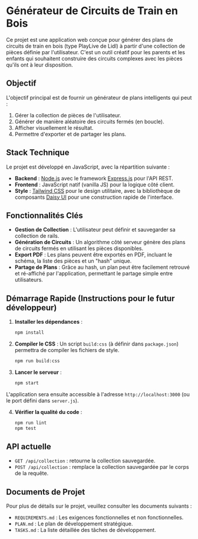 # Générateur de Circuits de Train en Bois

Ce projet est une application web conçue pour générer des plans de circuits de train en bois (type PlayLive de Lidl) à partir d'une collection de pièces définie par l'utilisateur. C'est un outil créatif pour les parents et les enfants qui souhaitent construire des circuits complexes avec les pièces qu'ils ont à leur disposition.

## Objectif

L'objectif principal est de fournir un générateur de plans intelligents qui peut :
1.  Gérer la collection de pièces de l'utilisateur.
2.  Générer de manière aléatoire des circuits fermés (en boucle).
3.  Afficher visuellement le résultat.
4.  Permettre d'exporter et de partager les plans.

## Stack Technique

Le projet est développé en JavaScript, avec la répartition suivante :

-   **Backend** : [Node.js](https://nodejs.org/) avec le framework [Express.js](https://expressjs.com/) pour l'API REST.
-   **Frontend** : JavaScript natif (vanilla JS) pour la logique côté client.
-   **Style** : [Tailwind CSS](https://tailwindcss.com/) pour le design utilitaire, avec la bibliothèque de composants [Daisy UI](https://daisyui.com/) pour une construction rapide de l'interface.

## Fonctionnalités Clés

-   **Gestion de Collection** : L'utilisateur peut définir et sauvegarder sa collection de rails.
-   **Génération de Circuits** : Un algorithme côté serveur génère des plans de circuits fermés en utilisant les pièces disponibles.
-   **Export PDF** : Les plans peuvent être exportés en PDF, incluant le schéma, la liste des pièces et un "hash" unique.
-   **Partage de Plans** : Grâce au hash, un plan peut être facilement retrouvé et ré-affiché par l'application, permettant le partage simple entre utilisateurs.

## Démarrage Rapide (Instructions pour le futur développeur)

1.  **Installer les dépendances** :
    ```bash
    npm install
    ```

2.  **Compiler le CSS** :
    Un script `build:css` (à définir dans `package.json`) permettra de compiler les fichiers de style.
    ```bash
    npm run build:css
    ```

3.  **Lancer le serveur** :
    ```bash
    npm start
    ```

L'application sera ensuite accessible à l'adresse `http://localhost:3000` (ou le port défini dans `server.js`).

4.  **Vérifier la qualité du code** :
    ```bash
    npm run lint
    npm test
    ```

## API actuelle

-   `GET /api/collection` : retourne la collection sauvegardée.
-   `POST /api/collection` : remplace la collection sauvegardée par le corps de la requête.

## Documents de Projet

Pour plus de détails sur le projet, veuillez consulter les documents suivants :

-   `REQUIREMENTS.md` : Les exigences fonctionnelles et non fonctionnelles.
-   `PLAN.md` : Le plan de développement stratégique.
-   `TASKS.md` : La liste détaillée des tâches de développement.
